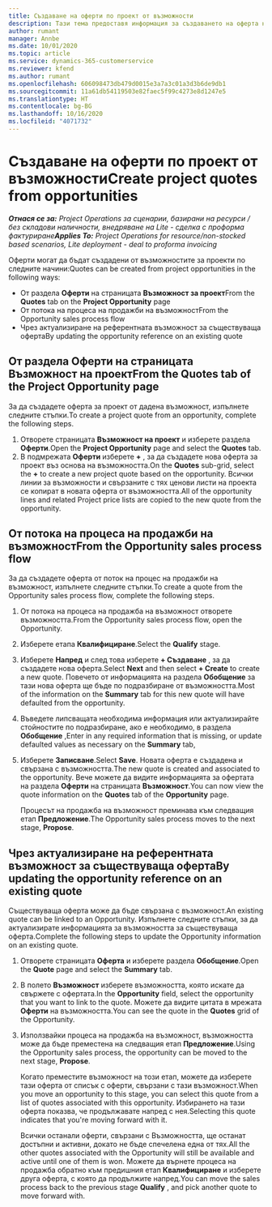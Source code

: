 ```yaml
---
title: Създаване на оферти по проект от възможности
description: Тази тема предоставя информация за създаването на оферта на проект от възможност.
author: rumant
manager: Annbe
ms.date: 10/01/2020
ms.topic: article
ms.service: dynamics-365-customerservice
ms.reviewer: kfend
ms.author: rumant
ms.openlocfilehash: 606098473db479d0015e3a7a3c01a3d3b6de9db1
ms.sourcegitcommit: 11a61db54119503e82faec5f99c4273e8d1247e5
ms.translationtype: HT
ms.contentlocale: bg-BG
ms.lasthandoff: 10/16/2020
ms.locfileid: "4071732"
---
```

# <a name="create-project-quotes-from-opportunities"></a><span data-ttu-id="cced1-103">Създаване на оферти по проект от възможности</span><span class="sxs-lookup"><span data-stu-id="cced1-103">Create project quotes from opportunities</span></span>

<span data-ttu-id="cced1-104">_**Отнася се за:** Project Operations за сценарии, базирани на ресурси / без складови наличности, внедряване на Lite - сделка с проформа фактуриране_</span><span class="sxs-lookup"><span data-stu-id="cced1-104">_**Applies To:** Project Operations for resource/non-stocked based scenarios, Lite deployment - deal to proforma invoicing_</span></span>

<span data-ttu-id="cced1-105">Оферти могат да бъдат създадени от възможностите за проекти по следните начини:</span><span class="sxs-lookup"><span data-stu-id="cced1-105">Quotes can be created from project opportunities in the following ways:</span></span>

- <span data-ttu-id="cced1-106">От раздела **Оферти** на страницата **Възможност за проект**</span><span class="sxs-lookup"><span data-stu-id="cced1-106">From the **Quotes** tab on the **Project Opportunity** page</span></span>
- <span data-ttu-id="cced1-107">От потока на процеса на продажби на възможност</span><span class="sxs-lookup"><span data-stu-id="cced1-107">From the Opportunity sales process flow</span></span>
- <span data-ttu-id="cced1-108">Чрез актуализиране на референтната възможност за съществуваща оферта</span><span class="sxs-lookup"><span data-stu-id="cced1-108">By updating the opportunity reference on an existing quote</span></span>

## <a name="from-the-quotes-tab-of-the-project-opportunity-page"></a><span data-ttu-id="cced1-109">От раздела Оферти на страницата Възможност на проект</span><span class="sxs-lookup"><span data-stu-id="cced1-109">From the Quotes tab of the Project Opportunity page</span></span>

<span data-ttu-id="cced1-110">За да създадете оферта за проект от дадена възможност, изпълнете следните стъпки.</span><span class="sxs-lookup"><span data-stu-id="cced1-110">To create a project quote from an opportunity, complete the following steps.</span></span>

1. <span data-ttu-id="cced1-111">Отворете страницата **Възможност на проект** и изберете раздела **Оферти**.</span><span class="sxs-lookup"><span data-stu-id="cced1-111">Open the **Project Opportunity** page and select the **Quotes** tab.</span></span> 
2. <span data-ttu-id="cced1-112">В подмрежата **Оферти** изберете **+** , за да създадете нова оферта за проект въз основа на възможността.</span><span class="sxs-lookup"><span data-stu-id="cced1-112">On the **Quotes** sub-grid, select the **+** to create a new project quote based on the opportunity.</span></span> <span data-ttu-id="cced1-113">Всички линии за възможности и свързаните с тях ценови листи на проекта се копират в новата оферта от възможността.</span><span class="sxs-lookup"><span data-stu-id="cced1-113">All of the opportunity lines and related Project price lists are copied to the new quote from the opportunity.</span></span>

## <a name="from-the-opportunity-sales-process-flow"></a><span data-ttu-id="cced1-114">От потока на процеса на продажби на възможност</span><span class="sxs-lookup"><span data-stu-id="cced1-114">From the Opportunity sales process flow</span></span>

<span data-ttu-id="cced1-115">За да създадете оферта от поток на процес на продажби на възможност, изпълнете следните стъпки.</span><span class="sxs-lookup"><span data-stu-id="cced1-115">To create a quote from the Opportunity sales process flow, complete the following steps.</span></span>

1. <span data-ttu-id="cced1-116">От потока на процеса на продажба на възможност отворете възможността.</span><span class="sxs-lookup"><span data-stu-id="cced1-116">From the Opportunity sales process flow, open the Opportunity.</span></span>
2. <span data-ttu-id="cced1-117">Изберете етапа **Квалифициране**.</span><span class="sxs-lookup"><span data-stu-id="cced1-117">Select the **Qualify** stage.</span></span> 
3. <span data-ttu-id="cced1-118">Изберете **Напред** и след това изберете **+ Създаване** , за да създадете нова оферта.</span><span class="sxs-lookup"><span data-stu-id="cced1-118">Select **Next** and then select **+ Create** to create a new quote.</span></span> <span data-ttu-id="cced1-119">Повечето от информацията на раздела **Обобщение** за тази нова оферта ще бъде по подразбиране от възможността.</span><span class="sxs-lookup"><span data-stu-id="cced1-119">Most of the information on the **Summary** tab for this new quote will have defaulted from the opportunity.</span></span> 
4. <span data-ttu-id="cced1-120">Въведете липсващата необходима информация или актуализирайте стойностите по подразбиране, ако е необходимо, в раздела **Обобщение** ,</span><span class="sxs-lookup"><span data-stu-id="cced1-120">Enter in any required information that is missing, or update defaulted values as necessary on the **Summary** tab,</span></span>
5. <span data-ttu-id="cced1-121">Изберете **Записване**.</span><span class="sxs-lookup"><span data-stu-id="cced1-121">Select **Save**.</span></span> <span data-ttu-id="cced1-122">Новата оферта е създадена и свързана с възможността.</span><span class="sxs-lookup"><span data-stu-id="cced1-122">The new quote is created and associated to the opportunity.</span></span> <span data-ttu-id="cced1-123">Вече можете да видите информацията за офертата на раздела **Оферти** на страницата **Възможност**.</span><span class="sxs-lookup"><span data-stu-id="cced1-123">You can now view the quote information on the **Quotes** tab of the **Opportunity** page.</span></span> 

   <span data-ttu-id="cced1-124">Процесът на продажба на възможност преминава към следващия етап **Предложение**.</span><span class="sxs-lookup"><span data-stu-id="cced1-124">The Opportunity sales process moves to the next stage, **Propose**.</span></span>


## <a name="by-updating-the-opportunity-reference-on-an-existing-quote"></a><span data-ttu-id="cced1-125">Чрез актуализиране на референтната възможност за съществуваща оферта</span><span class="sxs-lookup"><span data-stu-id="cced1-125">By updating the opportunity reference on an existing quote</span></span>

<span data-ttu-id="cced1-126">Съществуваща оферта може да бъде свързана с възможност.</span><span class="sxs-lookup"><span data-stu-id="cced1-126">An existing quote can be linked to an Opportunity.</span></span> <span data-ttu-id="cced1-127">Изпълнете следните стъпки, за да актуализирате информацията за възможността за съществуваща оферта.</span><span class="sxs-lookup"><span data-stu-id="cced1-127">Complete the following steps to update the Opportunity information on an existing quote.</span></span>

1. <span data-ttu-id="cced1-128">Отворете страницата **Оферта** и изберете раздела **Обобщение**.</span><span class="sxs-lookup"><span data-stu-id="cced1-128">Open the **Quote** page and select the **Summary** tab.</span></span>
2. <span data-ttu-id="cced1-129">В полето **Възможност** изберете възможността, която искате да свържете с офертата.</span><span class="sxs-lookup"><span data-stu-id="cced1-129">In the **Opportunity** field, select the opportunity that you want to link to the quote.</span></span> <span data-ttu-id="cced1-130">Можете да видите цитата в мрежата **Оферти** на възможността.</span><span class="sxs-lookup"><span data-stu-id="cced1-130">You can see the quote in the **Quotes** grid of the Opportunity.</span></span> 
3. <span data-ttu-id="cced1-131">Използвайки процеса на продажба на възможност, възможността може да бъде преместена на следващия етап **Предложение**.</span><span class="sxs-lookup"><span data-stu-id="cced1-131">Using the Opportunity sales process, the opportunity can be moved to the next stage, **Propose**.</span></span> 

   <span data-ttu-id="cced1-132">Когато преместите възможност на този етап, можете да изберете тази оферта от списък с оферти, свързани с тази възможност.</span><span class="sxs-lookup"><span data-stu-id="cced1-132">When you move an opportunity to this stage, you can select this quote from a list of quotes associated with this opportunity.</span></span> <span data-ttu-id="cced1-133">Избирането на тази оферта показва, че продължавате напред с нея.</span><span class="sxs-lookup"><span data-stu-id="cced1-133">Selecting this quote indicates that you're moving forward with it.</span></span>

   <span data-ttu-id="cced1-134">Всички останали оферти, свързани с Възможността, ще останат достъпни и активни, докато не бъде спечелена една от тях.</span><span class="sxs-lookup"><span data-stu-id="cced1-134">All the other quotes associated with the Opportunity will still be available and active until one of them is won.</span></span> <span data-ttu-id="cced1-135">Можете да върнете процеса на продажба обратно към предишния етап **Квалифициране** и изберете друга оферта, с която да продължите напред.</span><span class="sxs-lookup"><span data-stu-id="cced1-135">You can move the sales process back to the previous stage **Qualify** , and pick another quote to move forward with.</span></span>
